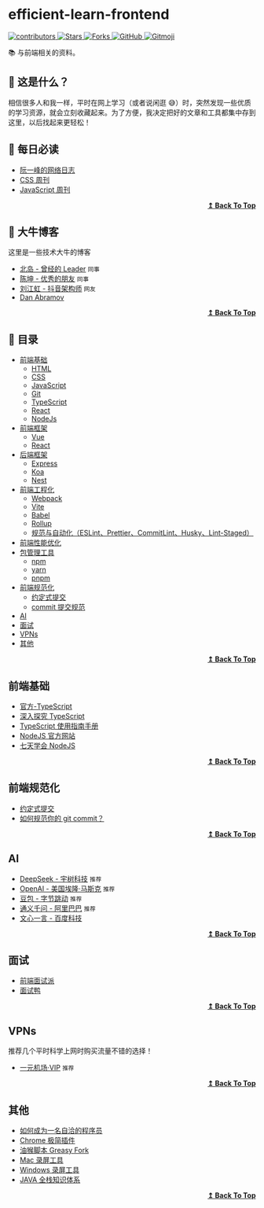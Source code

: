 # efficient-learn-frontend

<p align="left">  
  <a href="https://github.com/louhaojie99/efficient-learn-frontend">  
    <img alt="contributors" src="https://img.shields.io/github/contributors/louhaojie99/efficient-learn-frontend" />  
  </a>  
  <a href="https://github.com/louhaojie99/efficient-learn-frontend">  
    <img alt="Stars" src="https://img.shields.io/github/stars/louhaojie99/efficient-learn-frontend" />  
  </a>  
  <a href="https://github.com/louhaojie99/efficient-learn-frontend">  
    <img alt="Forks" src="https://img.shields.io/github/forks/louhaojie99/efficient-learn-frontend" />  
  </a>  
  <a href="https://github.com/louhaojie99/efficient-learn-frontend/blob/master/LICENSE">  
    <img alt="GitHub" src="https://img.shields.io/github/license/louhaojie99/efficient-learn-frontend" />  
  </a>  
  <a href="https://gitmoji.dev">  
    <img alt="Gitmoji" src="https://img.shields.io/badge/gitmoji-%20😜%20😍-FFDD67.svg?style=flat-square" />  
  </a>  
</p>

📚 与前端相关的资料。

## 🤔 这是什么？

相信很多人和我一样，平时在网上学习（或者说闲逛 😅）时，突然发现一些优质的学习资源，就会立刻收藏起来。为了方便，我决定把好的文章和工具都集中存到这里，以后找起来更轻松！

## 📖 每日必读

- [阮一峰的网络日志](https://ruanyifeng.com/blog/)
- [CSS 周刊](https://css-weekly.com/archives/)
- [JavaScript 周刊](https://javascriptweekly.com/)

<div align="right">
  <b><a href="#efficient-learn-frontend">↥ Back To Top</a></b>
</div>

## 🧑 大牛博客

这里是一些技术大牛的博客

- [北岛 - 曾经的 Leader](https://jtsang.me/) `同事`
- [陈坤 - 优秀的朋友](https://github.com/ChenKun1997/) `同事`
- [刘江虹 - 抖音架构师](https://skhon.github.io/) `网友`
- [Dan Abramov](https://overreacted.io/)

<div align="right">
  <b><a href="#efficient-learn-frontend">↥ Back To Top</a></b>
</div>

## 📑 目录

- [前端基础](#前端基础)
  - [HTML](#html)
  - [CSS](#css)
  - [JavaScript](#js)
  - [Git](#git)
  - [TypeScript](#ts)
  - [React](#react)
  - [NodeJs](#nodejs)
- [前端框架](#前端框架)
  - [Vue](#vue)
  - [React](#react)
- [后端框架](#后端框架)
  - [Express](#express)
  - [Koa](#koa)
  - [Nest](#nest)
- [前端工程化](#前端工程化)
  - [Webpack](#webpack)
  - [Vite](#vite)
  - [Babel](#babel)
  - [Rollup](#rollup)
  - [规范与自动化（ESLint、Prettier、CommitLint、Husky、Lint-Staged）](#规范与自动化)
- [前端性能优化](#前端性能优化)
- [包管理工具](#包管理工具)
  - [npm](#npm)
  - [yarn](#yarn)
  - [pnpm](#pnpm)
- [前端规范化](#前端规范化)
  - [约定式提交](#前端规范化)
  - [commit 提交规范](#前端规范化)
- [AI](#AI)
- [面试](#面试)
- [VPNs](#VPNs)
- [其他](#其他)

<div align="right">
  <b><a href="#efficient-learn-frontend">↥ Back To Top</a></b>
</div>

## 前端基础

- [官方-TypeScript](https://www.typescriptlang.org/)
- [深入探究 TypeScript](https://basarat.gitbook.io/typescript/type-system)
- [TypeScript 使用指南手册](https://www.patrickzhong.com/TypeScript/PREFACE.html)
- [NodeJS 官方网站](https://nodejs.org/en/learn/getting-started/introduction-to-nodejs)
- [七天学会 NodeJS](https://nqdeng.github.io/7-days-nodejs/#1)

<div align="right">
  <b><a href="#efficient-learn-frontend">↥ Back To Top</a></b>
</div>

## 前端规范化

- [约定式提交](https://www.conventionalcommits.org/zh-hans/v1.0.0)
- [如何规范你的 git commit？](https://zhuanlan.zhihu.com/p/182553920?utm_source=org.mozilla.firefox)

<div align="right">
  <b><a href="#efficient-learn-frontend">↥ Back To Top</a></b>
</div>

## AI

- [DeepSeek - 宇树科技](https://ai.com/) `推荐`
- [OpenAI - 美国埃隆·马斯克](https://www.openai.com/) `推荐`
- [豆包 - 字节跳动](https://www.doubao.com/chat/) `推荐`
- [通义千问 - 阿里巴巴](https://tongyi.aliyun.com/) `推荐`
- [文心一言 - 百度科技](https://yiyan.baidu.com/)

<div align="right">
  <b><a href="#efficient-learn-frontend">↥ Back To Top</a></b>
</div>

## 面试

- [前端面试派](https://www.mianshipai.com/)
- [面试鸭](https://www.mianshiya.com/)

<div align="right">
  <b><a href="#efficient-learn-frontend">↥ Back To Top</a></b>
</div>

## VPNs

推荐几个平时科学上网时购买流量不错的选择！

- [一元机场·VIP](https://vgvg.vg#/register?code=lOaK8ewf) `推荐`

<div align="right">
  <b><a href="#efficient-learn-frontend">↥ Back To Top</a></b>
</div>

## 其他

- [如何成为一名自洽的程序员](https://www.dev-life.site/)
- [Chrome 极简插件](https://chrome.zzzmh.cn/)
- [油猴脚本 Greasy Fork](https://greasyfork.org/zh-CN/)
- [Mac 录屏工具](https://getkap.co/)
- [Windows 录屏工具](https://www.screentogif.com/)
- [JAVA 全栈知识体系](https://pdai.tech/)

<div align="right">
  <b><a href="#efficient-learn-frontend">↥ Back To Top</a></b>
</div>
